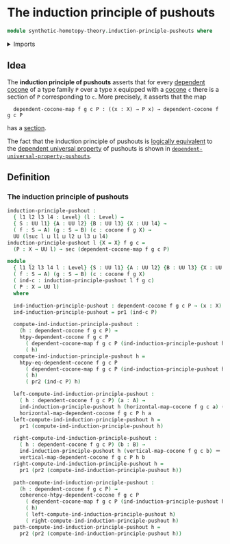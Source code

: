 # The induction principle of pushouts

```agda
module synthetic-homotopy-theory.induction-principle-pushouts where
```

<details><summary>Imports</summary>

```agda
open import foundation.dependent-pair-types
open import foundation.identity-types
open import foundation.sections
open import foundation.universe-levels

open import synthetic-homotopy-theory.cocones-under-spans
open import synthetic-homotopy-theory.dependent-cocones-under-spans
```

</details>

## Idea

The **induction principle of pushouts** asserts that for every
[dependent cocone](synthetic-homotopy-theory.dependent-cocones-under-spans.md)
of a type family `P` over a type `X` equipped with a
[cocone](synthetic-homotopy-theory.cocones-under-spans.md) `c` there is a
section of `P` corresponding to `c`. More precisely, it asserts that the map

```text
  dependent-cocone-map f g c P : ((x : X) → P x) → dependent-cocone f g c P
```

has a [section](foundation.sections.md).

The fact that the induction principle of pushouts is
[logically equivalent](foundation.logical-equivalences.md) to the
[dependent universal property](synthetic-homotopy-theory.dependent-universal-property-pushouts.md)
of pushouts is shown in
[`dependent-universal-property-pushouts`](synthetic-homotopy-theory.dependent-universal-property-pushouts.md).

## Definition

### The induction principle of pushouts

```agda
induction-principle-pushout :
  { l1 l2 l3 l4 : Level} (l : Level) →
  { S : UU l1} {A : UU l2} {B : UU l3} {X : UU l4} →
  ( f : S → A) (g : S → B) (c : cocone f g X) →
  UU (lsuc l ⊔ l1 ⊔ l2 ⊔ l3 ⊔ l4)
induction-principle-pushout l {X = X} f g c =
  (P : X → UU l) → sec (dependent-cocone-map f g c P)

module _
  { l1 l2 l3 l4 l : Level} {S : UU l1} {A : UU l2} {B : UU l3} {X : UU l4}
  ( f : S → A) (g : S → B) (c : cocone f g X)
  ( ind-c : induction-principle-pushout l f g c)
  ( P : X → UU l)
  where

  ind-induction-principle-pushout : dependent-cocone f g c P → (x : X) → P x
  ind-induction-principle-pushout = pr1 (ind-c P)

  compute-ind-induction-principle-pushout :
    (h : dependent-cocone f g c P) →
    htpy-dependent-cocone f g c P
      ( dependent-cocone-map f g c P (ind-induction-principle-pushout h))
      ( h)
  compute-ind-induction-principle-pushout h =
    htpy-eq-dependent-cocone f g c P
      ( dependent-cocone-map f g c P (ind-induction-principle-pushout h))
      ( h)
      ( pr2 (ind-c P) h)

  left-compute-ind-induction-principle-pushout :
    ( h : dependent-cocone f g c P) (a : A) →
    ind-induction-principle-pushout h (horizontal-map-cocone f g c a) ＝
    horizontal-map-dependent-cocone f g c P h a
  left-compute-ind-induction-principle-pushout h =
    pr1 (compute-ind-induction-principle-pushout h)

  right-compute-ind-induction-principle-pushout :
    ( h : dependent-cocone f g c P) (b : B) →
    ind-induction-principle-pushout h (vertical-map-cocone f g c b) ＝
    vertical-map-dependent-cocone f g c P h b
  right-compute-ind-induction-principle-pushout h =
    pr1 (pr2 (compute-ind-induction-principle-pushout h))

  path-compute-ind-induction-principle-pushout :
    (h : dependent-cocone f g c P) →
    coherence-htpy-dependent-cocone f g c P
      ( dependent-cocone-map f g c P (ind-induction-principle-pushout h))
      ( h)
      ( left-compute-ind-induction-principle-pushout h)
      ( right-compute-ind-induction-principle-pushout h)
  path-compute-ind-induction-principle-pushout h =
    pr2 (pr2 (compute-ind-induction-principle-pushout h))
```
